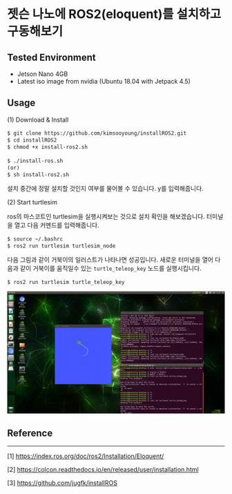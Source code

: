# 젯슨 나노에 ROS2(eloquent)를 설치하고 구동해보기

## Tested Environment
* Jetson Nano 4GB
* Latest iso image from nvidia (Ubuntu 18.04 with Jetpack 4.5)

## Usage

(1) Download & Install

```
$ git clone https://github.com/kimsooyoung/installROS2.git
$ cd installROS2
$ chmod +x install-ros2.sh

$ ./install-ros.sh
(or)
$ sh install-ros2.sh
```

설치 중간에 정말 설치할 것인지 여부를 물어볼 수 있습니다. y를 입력해줍니다.

(2) Start turtlesim 

ros의 마스코트인 turtlesim을 실행시켜보는 것으로 설치 확인을 해보겠습니다.
터미널을 열고 다음 커멘드를 입력해줍니다.

```
$ source ~/.bashrc
$ ros2 run turtlesim turtlesim_node
```
다음 그림과 같이 거북이의 일러스트가 나타나면 성공입니다.
새로운 터미널을 열어 다음과 같이 거북이를 움직일수 있는 `turtle_teleop_key` 노드를 실행시킵니다.

```
$ ros2 run turtlesim turtle_teleop_key
```

![image](ros2_turtlesim.png)

## Reference
---

[1] https://index.ros.org/doc/ros2/Installation/Eloquent/

[2] https://colcon.readthedocs.io/en/released/user/installation.html

[3] https://github.com/jugfk/installROS


